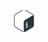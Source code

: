 <p align="center">
  <img <border src="https://github.com/Bayu12345677/bomber/blob/main/poto/images%20(2).jpeg" width="50"></border>
</p>
